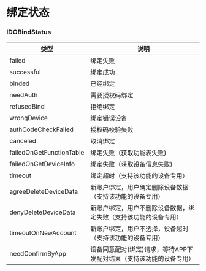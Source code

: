 # 绑定状态

### IDOBindStatus

| 类型       | 说明         |
| ---------- | ------------ |
| failed   | 绑定失败 |
| successful | 绑定成功 |
| binded  | 已经绑定 |
| needAuth | 需要授权码绑定 |
| refusedBind | 拒绝绑定   |
| wrongDevice | 绑定错误设备   |
| authCodeCheckFailed | 授权码校验失败 |
| canceled | 取消绑定 |
| failedOnGetFunctionTable | 绑定失败（获取功能表失败) |
| failedOnGetDeviceInfo | 绑定失败（获取设备信息失败) |
| timeout | 绑定超时（支持该功能的设备专用） |
| agreeDeleteDeviceData | 新账户绑定，用户确定删除设备数据（支持该功能的设备专用） |
| denyDeleteDeviceData | 新账户绑定，用户不删除设备数据，绑定失败（支持该功能的设备专用） |
| timeoutOnNewAccount | 新账户绑定，用户不选择，设备超时（支持该功能的设备专用） |
| needConfirmByApp | 设备同意配对(绑定)请求，等待APP下发配对结果（支持该功能的设备专用） |
